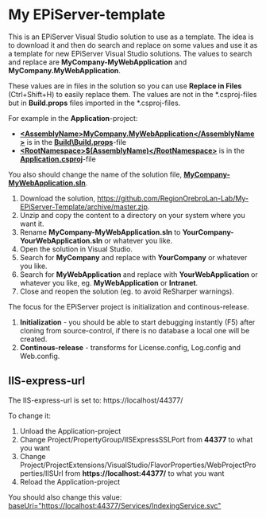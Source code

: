 # My EPiServer-template

This is an EPiServer Visual Studio solution to use as a template. The idea is to download it and then do search and replace on some values and use it as a template for new EPiServer Visual Studio solutions. The values to search and replace are **MyCompany-MyWebApplication** and **MyCompany.MyWebApplication**.

These values are in files in the solution so you can use **Replace in Files** (Ctrl+Shift+H) to easily replace them. The values are not in the *.csproj-files but in **Build.props** files imported in the *.csproj-files.

For example in the **Application**-project:
- [**&lt;AssemblyName&gt;MyCompany.MyWebApplication&lt;/AssemblyName&gt;**](/Source/Application/Build/Build.props#L3) is in the [**Build\Build.props**](/Source/Application/Build/Build.props)-file
- [**&lt;RootNamespace&gt;$(AssemblyName)&lt;/RootNamespace&gt;**](/Source/Application/Application.csproj#L18) is in the [**Application.csproj**](/Source/Application/Application.csproj)-file

You also should change the name of the solution file, [**MyCompany-MyWebApplication.sln**](/Source/MyCompany-MyWebApplication.sln).

1. Download the solution, https://github.com/RegionOrebroLan-Lab/My-EPiServer-Template/archive/master.zip.
2. Unzip and copy the content to a directory on your system where you want it.
3. Rename **MyCompany-MyWebApplication.sln** to **YourCompany-YourWebApplication.sln** or whatever you like.
4. Open the solution in Visual Studio.
5. Search for **MyCompany** and replace with **YourCompany** or whatever you like.
6. Search for **MyWebApplication** and replace with **YourWebApplication** or whatever you like, eg. **MyWebApplication** or **Intranet**.
7. Close and reopen the solution (eg. to avoid ReSharper warnings).

The focus for the EPiServer project is initialization and continous-release.
1. **Initialization** - you should be able to start debugging instantly (F5) after cloning from source-control, if there is no database a local one will be created.
2. **Continous-release** - transforms for License.config, Log.config and Web.config.

## IIS-express-url

The IIS-express-url is set to: https://localhost/44377/

To change it:
1. Unload the Application-project
2. Change Project/PropertyGroup/IISExpressSSLPort from **44377** to what you want
3. Change Project/ProjectExtensions/VisualStudio/FlavorProperties/WebProjectProperties/IISUrl from **https://localhost:44377/** to what you want
4. Reload the Application-project

You should also change this value: [baseUri="https://localhost:44377/Services/IndexingService.svc"](/Source/Application/Web.config#L102)